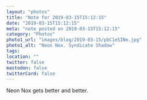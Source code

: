 ```yaml
---
layout: "photos"
title: "Note for 2019-03-15T15:12:15"
date: "2019-03-15T15:12:15"
meta: "note posted on 2019-03-15T15:12:15"
category: "Photos"
photo1_url: "images/blog/2019-03-15/pbC1eSINe.jpg"
photo1_alt: "Neon Nox. Syndicate Shadow"
tags:
location: ""
twitter: false
mastodon: false
twitterCard: false
---
```

Neon Nox gets better and better.
